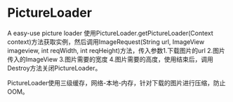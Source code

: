 # PictureLoader
A easy-use picture loader
使用PictureLoader.getPictureLoader(Context context)方法获取实例，然后调用ImageRequest(String url, ImageView imageview, int reqWidth, int reqHeight)方法，传入参数1.下载图片的url 2.图片传入的ImageView 3.图片需要的宽度 4.图片需要的高度，使用结束后，调用Destroy方法关闭PictureLoader。

PictureLoader使用三级缓存，网络-本地-内存，针对下载的图片进行压缩，防止OOM。
